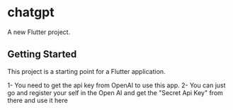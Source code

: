 # chatgpt

A new Flutter project.

## Getting Started

This project is a starting point for a Flutter application.

1- You need to get the api key from OpenAI to use this app. 
2- You can just go and register your self in the Open AI and get the "Secret Api Key" from there and use it here
